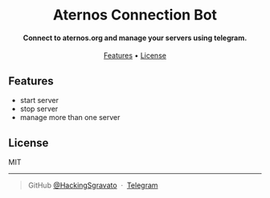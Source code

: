 <h1 align="center">
  <br>
  Aternos Connection Bot
  <br>
</h1>

<h4 align="center">Connect to aternos.org and manage your servers using telegram.</h4>

<p align="center">
  <a href="#Features">Features</a> •
  <a href="#License">License</a>
</p>

## Features

* start server
* stop server
* manage more than one server


## License

MIT

---

> GitHub [@HackingSgravato](https://github.com/HackingSgravato) &nbsp;&middot;&nbsp;
> [Telegram](https://t.me/VisualStudio2022)

